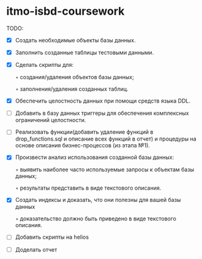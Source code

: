 # itmo-isbd-coursework

TODO:
- [X]  Создать необходимые объекты базы данных.
- [X]  Заполнить созданные таблицы тестовыми данными.
- [X]  Сделать скрипты для:
      
      ◦ создания/удаления объектов базы данных;

      ◦ заполнения/удаления созданных таблиц.

- [X]  Обеспечить целостность данных при помощи средств языка DDL.
- [ ]  Добавить в базу данных триггеры для обеспечения комплексных ограничений 
целостности.
- [ ]  Реализовать функции(добавить удаление функций в drop_functions.sql и описание всех функций в отчет) и процедуры на основе описания бизнес-процессов (из этапа 
№1).
- [X]  Произвести анализ использования созданной базы данных:
      
      ◦ выявить наиболее часто используемые запросы к объектам базы данных;

      ◦ результаты представить в виде текстового описания.

- [X]  Создать индексы и доказать, что они полезны для вашей базы данных

      ◦ доказательство должно быть приведено в виде текстового описания.
- [ ]  Добавить скрипты на helios
- [ ]  Доделать отчет